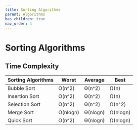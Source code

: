```yaml
---
title: Sorting Algorithms
parent: Algorithms
has_children: true
nav_order: 4
---
```


# Sorting Algorithms

## Time Complexity

Sorting Algorithms | Worst    | Average  | Best    
------------------ | -------- | -------- | --------
Bubble Sort        | O(n^2)   | Θ(n^2)   | Ω(n)
Insertion Sort     | O(n^2)   | Θ(n^2)   | Ω(n)
Selection Sort     | O(n^2)   | Θ(n^2)   | Ω(n^2)
Merge Sort         | O(nlogn) | Θ(nlogn) | Ω(nlogn)
Quick Sort         | O(n^2)   | Θ(nlogn) | Ω(nlogn)